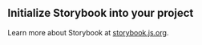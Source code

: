 ## Initialize Storybook into your project

Learn more about Storybook at [storybook.js.org](https://storybook.js.org/?utm_source=readme).
